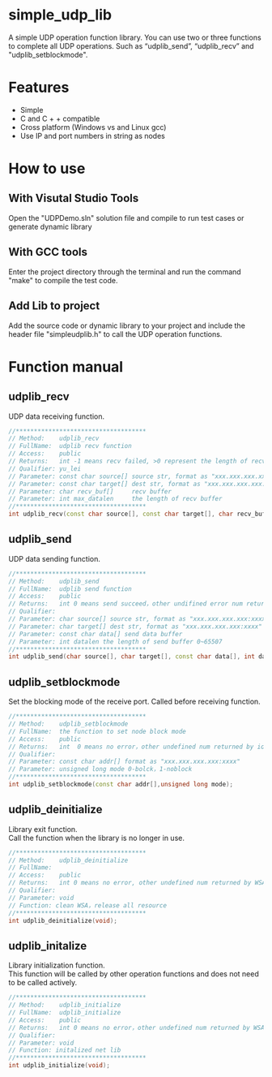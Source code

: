 # simple_udp_lib
A simple UDP operation function library. You can use two or three functions to complete all UDP operations. Such as “udplib_send”, “udplib_recv” and "udplib_setblockmode".

# Features
- Simple
- C and C + + compatible
- Cross platform (Windows vs and Linux gcc)
- Use IP and port numbers in string as nodes

# How to use
## With Visutal Studio Tools
Open the "UDPDemo.sln" solution file and compile to run test cases or generate dynamic library
## With GCC tools
Enter the project directory through the terminal and run the command "make" to compile the test code.
## Add Lib to project
Add the source code or dynamic library to your project and include the header file "simpleudplib.h" to call the UDP operation functions.

# Function manual
## udplib_recv
UDP data receiving function.
```cpp
//************************************
// Method:    udplib_recv
// FullName:  udplib recv function
// Access:    public 
// Returns:   int -1 means recv failed, >0 represent the length of recved data
// Qualifier: yu_lei
// Parameter: const char source[] source str, format as "xxx.xxx.xxx.xxx:xxxx"
// Parameter: const char target[] dest str, format as "xxx.xxx.xxx.xxx:xxxx"
// Parameter: char recv_buf[]     recv buffer
// Parameter: int max_datalen     the length of recv buffer
//************************************
int udplib_recv(const char source[], const char target[], char recv_buf[], int max_datalen);
```
## udplib_send
UDP data sending function.
```cpp
//************************************
// Method:    udplib_send 
// FullName:  udplib send function
// Access:    public 
// Returns:   int 0 means send succeed，other undifined error num returned by sendto
// Qualifier:
// Parameter: char source[] source str, format as "xxx.xxx.xxx.xxx:xxxx"
// Parameter: char target[] dest str, format as "xxx.xxx.xxx.xxx:xxxx"
// Parameter: const char data[] send data buffer
// Parameter: int datalen the length of send buffer 0~65507
//************************************
int udplib_send(char source[], char target[], const char data[], int datalen);
```

## udplib_setblockmode
Set the blocking mode of the receive port.
Called before receiving function.
```cpp
//************************************
// Method:    udplib_setblockmode
// FullName:  the function to set node block mode 
// Access:    public 
// Returns:   int  0 means no error，other undefined num returned by ioctlsocket
// Qualifier:
// Parameter: const char addr[] format as "xxx.xxx.xxx.xxx:xxxx"
// Parameter: unsigned long mode 0-bolck，1-noblock
//************************************
int udplib_setblockmode(const char addr[],unsigned long mode);
```

## udplib_deinitialize
Library exit function.\
Call the function when the library is no longer in use.
```cpp
//************************************
// Method:    udplib_deinitialize
// FullName:  
// Access:    public 
// Returns:   int 0 means no error, other undefined num returned by WSACleanup
// Qualifier:
// Parameter: void
// Function: clean WSA，release all resource
//************************************
int udplib_deinitialize(void);
```

## udplib_initalize
Library initialization function.\
This function will be called by other operation functions and does not need to be called actively.
```cpp
//************************************
// Method:    udplib_initialize
// FullName:  udplib_initialize
// Access:    public 
// Returns:   int 0 means no error，other undefined num returned by WSAStartup
// Qualifier:
// Parameter: void
// Function: initalized net lib
//************************************
int udplib_initialize(void);
```